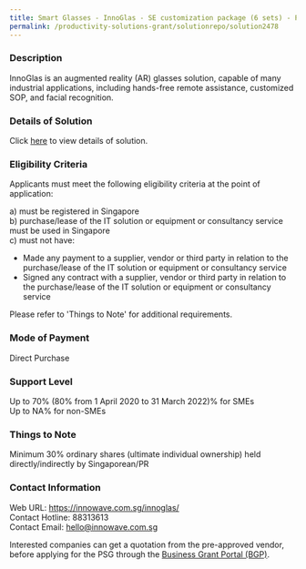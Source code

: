 ```yaml
---
title: Smart Glasses - InnoGlas - SE customization package (6 sets) - Package 5
permalink: /productivity-solutions-grant/solutionrepo/solution2478
---
```


### Description

InnoGlas is an augmented reality (AR) glasses solution, capable of many industrial applications, including hands-free remote assistance, customized SOP, and facial recognition.

### Details of Solution

Click <a href='https://www.gobusiness.gov.sg/images/psg/Innowave_Tech_20210083_Desensitised_Annex_3_Part_5.pdf' target='_blank' rel='noopener'>here</a> to view details of solution.

### Eligibility Criteria

Applicants must meet the following eligibility criteria at the point of application:

a) must be registered in Singapore <br>
b) purchase/lease of the IT solution or equipment or consultancy service must be used in Singapore <br>
c) must not have:
- Made any payment to a supplier, vendor or third party in relation to the purchase/lease of the IT solution or equipment or consultancy service
- Signed any contract with a supplier, vendor or third party in relation to the purchase/lease of the IT solution or equipment or consultancy service

Please refer to 'Things to Note' for additional requirements.

### Mode of Payment
Direct Purchase

### Support Level
Up to 70% (80% from 1 April 2020 to 31 March 2022)% for SMEs <br>
Up to NA% for non-SMEs

### Things to Note
Minimum 30% ordinary shares (ultimate individual ownership) held directly/indirectly by Singaporean/PR

### Contact Information
Web URL: https://innowave.com.sg/innoglas/ <br>Contact Hotline: 88313613 <br>Contact Email: hello@innowave.com.sg <br>

Interested companies can get a quotation from the pre-approved vendor, before applying for the PSG through the <a target='_blank' rel='noopener' href='https://www.businessgrants.gov.sg/'>Business Grant Portal (BGP)</a>.
